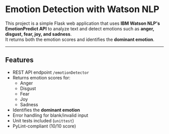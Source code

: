 # Emotion Detection with Watson NLP

This project is a simple Flask web application that uses **IBM Watson NLP's EmotionPredict API** to analyze text and detect emotions such as **anger, disgust, fear, joy, and sadness**.  
It returns both the emotion scores and identifies the **dominant emotion**.

---

## Features
- REST API endpoint `/emotionDetector`
- Returns emotion scores for:
  - Anger
  - Disgust
  - Fear
  - Joy
  - Sadness
- Identifies the **dominant emotion**
- Error handling for blank/invalid input
- Unit tests included (`unittest`)
- PyLint-compliant (10/10 score)

